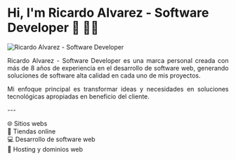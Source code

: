 # Hi, I'm Ricardo Alvarez - Software Developer 👋 👨‍💻

<img src="https://ricardoalvarez.com.co/assets/images/site/bannerGit.png" alt="Ricardo Alvarez - Software Developer">
<p align="justify">
Ricardo Alvarez - Software Developer es una marca personal creada con más de 8 años de experiencia en el desarrollo de software web, generando soluciones de software alta calidad en cada uno de mis proyectos.</p>
<p align="justify">
Mi enfoque principal es transformar ideas y necesidades en soluciones tecnológicas apropiadas en beneficio del cliente.</p>
<p>
---

🌐 Sitios webs<br>
🛒 Tiendas online<br>
💻 Desarrollo de software web<br>
💽 Hosting y dominios web<br>
